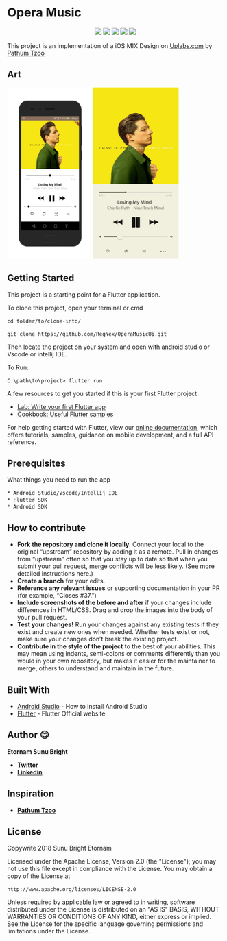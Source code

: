 # Opera Music

<p align="center">
<img src="http://ForTheBadge.com/images/badges/built-with-love.svg"/>
<img src="https://img.shields.io/badge/Maintained%3F-yes-green.svg"/>
<img src="https://img.shields.io/badge/flutter-made%20with%20flutter-blue.svg"/>
<img src="https://img.shields.io/badge/IOS-IOS%20Supported-lightgrey.svg"/>
<img src="https://img.shields.io/badge/android-android%20supported-green.svg"/>
</p>

This project is an implementation of a iOS MIX Design on [Uplabs.com](https://www.uplabs.com/posts/opera-music) by [Pathum Tzoo](https://www.uplabs.com/pathumtzoo)

## Art

<img align="left" src="https://raw.githubusercontent.com/RegNex/OperaMusicUi/master/screenshot/art_1.png" width="200" height="400"/>
<img src="https://raw.githubusercontent.com/RegNex/OperaMusicUi/master/screenshot/art_2.png" width="200" height="400"/>

## Getting Started

This project is a starting point for a Flutter application.

To clone this project,
open your terminal or cmd

```
cd folder/to/clone-into/
```

```
git clone https://github.com/RegNex/OperaMusicUi.git
```

Then
locate the project on your system and open with android studio or Vscode or intellij IDE.

To Run:

```
C:\path\to\project> flutter run

```


A few resources to get you started if this is your first Flutter project:

- [Lab: Write your first Flutter app](https://flutter.io/docs/get-started/codelab)
- [Cookbook: Useful Flutter samples](https://flutter.io/docs/cookbook)

For help getting started with Flutter, view our
[online documentation](https://flutter.io/docs), which offers tutorials,
samples, guidance on mobile development, and a full API reference.

## Prerequisites

What things you need to run the app

```
* Android Studio/Vscode/Intellij IDE
* Flutter SDK
* Android SDK
```

## How to contribute

- **Fork the repository and clone it locally**. Connect your local to the original “upstream” repository by adding it as a remote. Pull in changes from “upstream” often so that you stay up to date so that when you submit your pull request, merge conflicts will be less likely. (See more detailed instructions here.)
- **Create a branch** for your edits.
- **Reference any relevant issues** or supporting documentation in your PR (for example, “Closes #37.”)
- **Include screenshots of the before and after** if your changes include differences in HTML/CSS. Drag and drop the images into the body of your pull request.
- **Test your changes!** Run your changes against any existing tests if they exist and create new ones when needed. Whether tests exist or not, make sure your changes don’t break the existing project.
- **Contribute in the style of the project** to the best of your abilities. This may mean using indents, semi-colons or comments differently than you would in your own repository, but makes it easier for the maintainer to merge, others to understand and maintain in the future.

## Built With

- [Android Studio](https://developer.android.com/studio/install) - How to install Android Studio
- [Flutter](https://flutter.io) - Flutter Official website

## Author 😊

**Etornam Sunu Bright**

- [**Twitter**](https://twitter.com/_regnex)
- [**Linkedin**](https://linkedin.com/in/etornam-sunu)

## Inspiration

- [**Pathum Tzoo**](https://www.uplabs.com/pathumtzoo)

## License

Copywrite 2018 Sunu Bright Etornam

Licensed under the Apache License, Version 2.0 (the "License");
you may not use this file except in compliance with the License.
You may obtain a copy of the License at

    http://www.apache.org/licenses/LICENSE-2.0

Unless required by applicable law or agreed to in writing, software
distributed under the License is distributed on an "AS IS" BASIS,
WITHOUT WARRANTIES OR CONDITIONS OF ANY KIND, either express or implied.
See the License for the specific language governing permissions and
limitations under the License.

